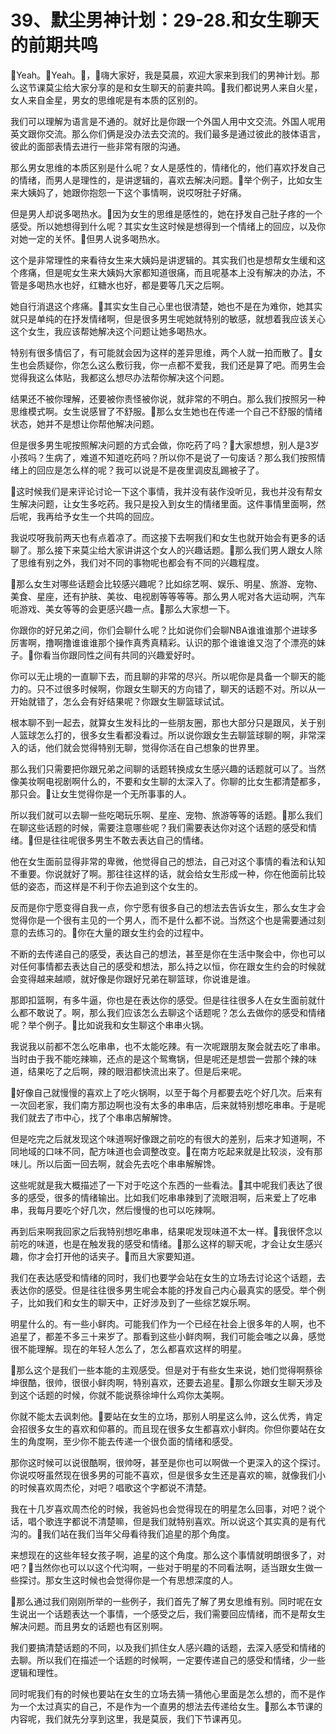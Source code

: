 # 39、默尘男神计划：29-28.和女生聊天的前期共鸣

🎼Yeah。🎼Yeah。🎼，🎼嗨大家好，我是莫晨，欢迎大家来到我们的男神计划。那么这节课莫尘给大家分享的是和女生聊天的前妻共鸣。🎼我们都说男人来自火星，女人来自金星，男女的思维呢是有本质的区别的。

我们可以理解为语言是不通的。就好比是你跟一个外国人用中文交流。外国人呢用英文跟你交流。那么你们俩是没办法去交流的。我们最多是通过彼此的肢体语言，彼此的面部表情去进行一些非常有限的沟通。

那么男女思维的本质区别是什么呢？女人是感性的，情绪化的，他们喜欢抒发自己的情绪，而男人是理性的，是讲逻辑的，喜欢去解决问题。🎼举个例子，比如女生来大姨妈了，她跟你抱怨一下这个事情啊，说哎呀肚子好痛。

但是男人却说多喝热水。🎼因为女生的思维是感性的，她在抒发自己肚子疼的一个感受。所以她想得到什么呢？其实女生这时候是想得到一个情绪上的回应，以及你对她一定的关怀。🎼但男人说多喝热水。

这个是非常理性的来看待女生来大姨妈是讲逻辑的。其实我们也是想帮女生缓和这个疼痛，但是呢女生来大姨妈大家都知道很痛，而且呢基本上没有解决的办法，不管是多喝热水也好，红糖水也好，都是要等几天之后啊。

她自行消退这个疼痛。🎼其实女生自己心里也很清楚，她也不是在为难你，她其实就只是单纯的在抒发情绪啊，但是很多男生呢她就特别的敏感，就想着我应该关心这个女生，我应该帮她解决这个问题让她多喝热水。

特别有很多情侣了，有可能就会因为这样的差异思维，两个人就一拍而散了。🎼女生也会质疑你，你怎么这么敷衍我，你一点都不爱我，我们还是算了吧。而男生会觉得我这么体贴，我都这么想尽办法帮你解决这个问题。

结果还不被你理解，还要被你责怪被你说，就非常的不明白。那么我们按照另一种思维模式啊。女生说感冒了不舒服。🎼那么女生她也在传递一个自己不舒服的情绪状态，她并不是想让你帮他解决问题。

但是很多男生呢按照解决问题的方式会做，你吃药了吗？🎼大家想想，别人是3岁小孩吗？生病了，难道不知道吃药吗？所以你不是说了一句废话？那么我们按照情绪上的回应是怎么样的呢？我可以说是不是夜里调皮乱踢被子了。

🎼这时候我们是来评论讨论一下这个事情，我并没有装作没听见，我也并没有帮女生解决问题，让女生多吃药。我只是投入到女生的情绪里面。这件事情里面啊，然后呢，我再给予女生一个共鸣的回应。

我说哎呀我前两天也有点着凉了。而这接下去啊我们和女生也就开始会有更多的话聊了。那么接下来莫尘给大家讲讲这个女人的兴趣话题。🎼那么我们男人跟女人除了思维有别之外，我们对不同的事物呢也都会有不同的兴趣程度。

🎼那么女生对哪些话题会比较感兴趣呢？比如综艺啊、娱乐、明星、旅游、宠物、美食、星座，还有护肤、美妆、电视剧等等等等。那么男人呢对各大运动啊，汽车呃游戏、美女等等的会更感兴趣一点。🎼那么大家想一下。

你跟你的好兄弟之间，你们会聊什么呢？比如说你们会聊NBA谁谁谁那个进球多厉害啊，撸啊撸谁谁谁那个操作真秀真精彩。认识的那个谁谁谁又泡了个漂亮的妹子。🎼你看当你跟同性之间有共同的兴趣爱好时。

你可以无止境的一直聊下去，而且聊的非常的尽兴。所以呢你是具备一个聊天的能力的。只不过很多时候啊，你跟女生聊天的方向错了，聊天的话题不对。所以从一开始就错了，怎么会有好结果呢？你跟女生聊篮球试试。

根本聊不到一起去，就算女生发科比的一些朋友圈，那也大部分只是跟风，关于别人篮球怎么打的，很多女生看都没看过。所以说你跟女生去聊篮球聊的啊，非常深入的话，他们就会觉得特别无聊，觉得你活在自己想象的世界里。

那么我们只需要把你跟兄弟之间聊的话题转换成女生感兴趣的话题就可以了。当然像美妆啊电视剧啊什么的，不要和女生聊的太深入了。你聊的比女生都清楚都多，那只会。🎼让女生觉得你是一个无所事事的人。

所以我们就可以去聊一些吃喝玩乐啊、星座、宠物、旅游等等的话题。🎼那么我们在聊这些话题的时候，需要注意哪些呢？我们需要表达你对这个话题的感受和情绪。🎼但是往往呢很多男生不敢去表达自己的情绪。

他在女生面前显得非常的卑微，他觉得自己的想法，自己对这个事情的看法和认知不重要。你说就好了啊。那往往这样的话，就会给女生形成一种，你在他面前比较低的姿态，而这样是不利于你去追到这个女生的。

反而是你宁愿变得自我一点，你宁愿有很多自己的想法去告诉女生，那么女生才会觉得你是一个很有主见的一个男人，而不是什么都不说。当然这个也是需要通过刻意的去练习的。🎼你在大量的跟女生约会的过程中。

不断的去传递自己的感受，表达自己的想法，甚至是你在生活中聚会中，你也可以对任何事情都去表达自己的感受和想法，那么持之以恒，你在跟女生约会的时候就会变得越来越顺，就好像是你跟好兄弟在聊篮球，你说谁是谁。

那即扣篮啊，有多牛逼，你也是在表达你的感受。但是往往很多人在女生面前就什么都不敢说了。啊，那么我们应该怎么去聊这个话题呢？怎么去做你的感受和情绪呢？举个例子。🎼比如说我和女生聊这个串串火锅。

我说我以前都不怎么吃串串，也不太能吃辣。有一次呢跟朋友聚会就去吃了串串。当时由于我不能吃辣嘛，还点的是这个鸳鸯锅，但是呢还是想尝一尝那个辣的味道，结果吃了之后啊，辣的眼泪都快流出来了。但是后来呢。

🎼好像自己就慢慢的喜欢上了吃火锅啊，以至于每个月都要去吃个好几次。后来有一次回老家，我们南方那边啊也没有太多的串串店，后来就特别想吃串串。于是呢我们就去了市中心，找了个串串店解解馋。

但是吃完之后就发现这个味道啊好像跟之前吃的有很大的差别，后来才知道啊，不同地域的口味不同，配方味道也会调整改变。🎼在南方吃起来就是比较淡，没有那味儿。所以后面一回去啊，就会先去吃个串串解解馋。

这些呢就是我大概描述了一下对于吃这个东西的一些看法。🎼其中呢我们表达了很多的感受，很多的情绪输出。比如我们吃串串辣到了流眼泪啊，后来爱上了吃串串，我每月要吃个好几次，然后慢慢的也可以吃辣啊。

再到后来啊我回家之后我特别想吃串串，结果呢发现味道不太一样。🎼我很怀念以前吃的味道，也是在触发我的感受和情绪。🎼那么这样的聊天呢，才会让女生感兴趣，你才会打开他的话夹子。🎼而且大家要知道。

我们在表达感受和情绪的同时，我们也要学会站在女生的立场去讨论这个话题，去表达你的感受。但是往往很多男生呢会本能的抒发自己内心最真实的感受。举个例子，比如我们和女生的聊天中，正好涉及到了一些综艺娱乐啊。

明星什么的。有一些小鲜肉。可能我们作为一个已经在社会上很多年的人啊，也不追星了，都差不多三十来岁了。那看到这些小鲜肉啊，我们可能会嗤之以鼻，感觉很不能理解。现在的年轻人怎么了，怎么都喜欢这样的明星。

🎼那么这个是我们一些本能的主观感受。但是对于有些女生来说，她们觉得啊蔡徐坤很酷，很帅，很很小鲜肉啊，特别喜欢，还要去追星。🎼那么你跟女生聊天涉及到这个话题的时候，你就不能说蔡徐坤什么鸡你太美啊。

你就不能太去讽刺他。🎼要站在女生的立场，那别人明星这么帅，这么优秀，肯定会招很多女生的喜欢和仰慕的。而且现在很多女生都喜欢小鲜肉。你但你要站在女生的角度啊，至少你不能去传递一个很负面的情绪和感受。

那你这时候可以说很酷啊，很帅呀，甚至是你也可以啊做一个更深入的这个探讨。你说哎呀虽然现在很多男的可能不喜欢，但是很多女生还是喜欢的嘛，就像我们小的时候喜欢周杰伦，对吧？唱歌这个字都说不清楚。

我在十几岁喜欢周杰伦的时候，我爸妈也会觉得现在的明星怎么回事，对吧？说个话，唱个歌连字都说不清楚嘛，但是我们就特别喜欢。所以说这个其实真的是有代沟的。🎼我们站在我们当年父母看待我们追星的那个角度。

来想现在的这些年轻女孩子啊，追星的这个角度。那么这个事情就明朗很多了，对吧？🎼当然你也可以以这个代沟啊，一些对于明星的不同看法啊，适当跟女生做一些探讨。那女生这时候也会觉得你是一个有思想深度的人。

🎼那么通过我们刚刚所举的一些例子，我们首先了解了男女思维有别。同时呢在女生说出一个话题表达一个事情，一个感受之后，我们需要回应情绪，而不是帮女生解决问题。而且男女的话题也有区别啊。

我们要搞清楚话题的不同，以及我们抓住女人感兴趣的话题，去深入感受和情绪的去聊。所以我们在描述一个话题的时候啊，一定要传递自己的感受和情绪，少一些逻辑和理性。

同时呢我们有的时候也要站在女生的立场去猜一猜他心里面是怎么想的，而不是作为一个太过真实的自己，不是作为一个直男的想法去传递给女生。🎼那么本节课的内容呢，我们就先分享到这里，我是莫辰，我们下节课再见。

